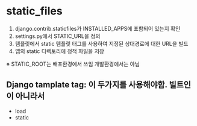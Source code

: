 # static_files
1. django.contrib.staticfiles가 INSTALLED_APPS에 포함되어 있는지 확인
2. settings.py에서 STATIC_URL을 정의
3. 템플릿에서 static 템플릿 태그를 사용하여 지정된 상대경로에 대한 URL을 빌드
4. 앱의 static 디렉토리에 정적 파일을 저장

※ STATIC_ROOT는 배포환경에서 쓰임
개발환경에서는 아님

## Django tamplate tag: 이 두가지를 사용해야함. 빌트인이 아니라서
- load
- static